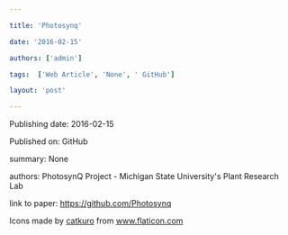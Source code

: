 ---
title: 'Photosynq'
date: '2016-02-15'
authors: ['admin']
tags:  ['Web Article', 'None', ' GitHub']
layout: 'post'
---
Publishing date: 2016-02-15

Published on:  GitHub

summary: None

authors: PhotosynQ Project - Michigan State University's Plant Research Lab

link to paper: https://github.com/Photosynq

Icons made by <a href="https://www.flaticon.com/free-icon/bookshelves_3576884" title="catkuro">catkuro</a> from <a href="https://www.flaticon.com/" title="Flaticon"> www.flaticon.com</a>